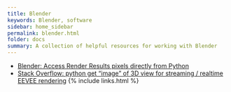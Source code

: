 ```yaml
---
title: Blender
keywords: Blender, software
sidebar: home_sidebar
permalink: blender.html
folder: docs
summary: A collection of helpful resources for working with Blender
---
```


* [Blender: Access Render Results pixels directly from Python](https://ammous88.wordpress.com/2015/01/16/blender-access-render-results-pixels-directly-from-python-2/)
* [Stack Overflow: python get “image” of 3D view for streaming / realtime EEVEE rendering](https://blender.stackexchange.com/questions/128174/python-get-image-of-3d-view-for-streaming-realtime-eevee-rendering)
{% include links.html %}

